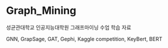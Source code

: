 # Graph_Mining
성균관대학교 인공지능대학원 그래프마이닝 수업 학습 자료

GNN, GrapSage, GAT, Gephi, Kaggle competition, KeyBert, BERT
